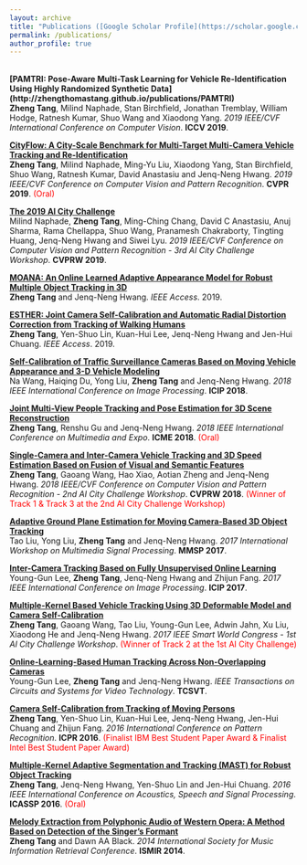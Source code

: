 ```yaml
---
layout: archive
title: "Publications ([Google Scholar Profile](https://scholar.google.com/citations?user=zXP1CZwAAAAJ&hl=en))"
permalink: /publications/
author_profile: true
---
```


<br>
<b>[PAMTRI: Pose-Aware Multi-Task Learning for Vehicle Re-Identification Using Highly Randomized Synthetic Data](http://zhengthomastang.github.io/publications/PAMTRI)</b> <br> 
<b>Zheng Tang</b>, Milind Naphade, Stan Birchfield, Jonathan Tremblay, William Hodge, Ratnesh Kumar, Shuo Wang and Xiaodong Yang. 
<i>2019 IEEE/CVF International Conference on Computer Vision</i>. <b>ICCV 2019</b>.

<b>[CityFlow: A City-Scale Benchmark for Multi-Target Multi-Camera Vehicle Tracking and Re-Identification](http://zhengthomastang.github.io/publications/CityFlow)</b> <br> 
<b>Zheng Tang</b>, Milind Naphade, Ming-Yu Liu, Xiaodong Yang, Stan Birchfield, Shuo Wang, Ratnesh Kumar, David Anastasiu and Jenq-Neng Hwang. 
<i>2019 IEEE/CVF Conference on Computer Vision and Pattern Recognition</i>. <b>CVPR 2019</b>. 
<span style="color:red">(Oral)</span>

<b>[The 2019 AI City Challenge](http://zhengthomastang.github.io/publications/AIC19)</b> <br> 
Milind Naphade, <b>Zheng Tang</b>, Ming-Ching Chang, David C Anastasiu, Anuj Sharma, Rama Chellappa, Shuo Wang, Pranamesh Chakraborty, Tingting Huang, Jenq-Neng Hwang and Siwei Lyu. 
<i>2019 IEEE/CVF Conference on Computer Vision and Pattern Recognition - 3rd AI City Challenge Workshop</i>. <b>CVPRW 2019</b>.

<b>[MOANA: An Online Learned Adaptive Appearance Model for Robust Multiple Object Tracking in 3D](http://zhengthomastang.github.io/publications/MOANA)</b> <br> 
<b>Zheng Tang</b> and Jenq-Neng Hwang. 
<i>IEEE Access</i>. 2019.

<b>[ESTHER: Joint Camera Self-Calibration and Automatic Radial Distortion Correction from Tracking of Walking Humans](http://zhengthomastang.github.io/publications/ESTHER)</b> <br> 
<b>Zheng Tang</b>, Yen-Shuo Lin, Kuan-Hui Lee, Jenq-Neng Hwang and Jen-Hui Chuang. 
<i>IEEE Access</i>. 2019.

<b>[Self-Calibration of Traffic Surveillance Cameras Based on Moving Vehicle Appearance and 3-D Vehicle Modeling](http://zhengthomastang.github.io/publications/SelfCalVeh)</b> <br> 
Na Wang, Haiqing Du, Yong Liu, <b>Zheng Tang</b> and Jenq-Neng Hwang. 
<i>2018 IEEE International Conference on Image Processing</i>. <b>ICIP 2018</b>.

<b>[Joint Multi-View People Tracking and Pose Estimation for 3D Scene Reconstruction](http://zhengthomastang.github.io/publications/JointTrackHPE)</b> <br> 
<b>Zheng Tang</b>, Renshu Gu and Jenq-Neng Hwang. 
<i>2018 IEEE International Conference on Multimedia and Expo</i>. <b>ICME 2018</b>.
<span style="color:red">(Oral)</span>

<b>[Single-Camera and Inter-Camera Vehicle Tracking and 3D Speed Estimation Based on Fusion of Visual and Semantic Features](http://zhengthomastang.github.io/publications/AIC18ICT)</b> <br> 
<b>Zheng Tang</b>, Gaoang Wang, Hao Xiao, Aotian Zheng and Jenq-Neng Hwang. 
<i>2018 IEEE/CVF Conference on Computer Vision and Pattern Recognition - 2nd AI City Challenge Workshop</i>. <b>CVPRW 2018</b>.
<span style="color:red">(Winner of Track 1 & Track 3 at the 2nd AI City Challenge Workshop)</span>

<b>[Adaptive Ground Plane Estimation for Moving Camera-Based 3D Object Tracking](http://zhengthomastang.github.io/publications/AdaGPE)</b> <br> 
Tao Liu, Yong Liu, <b>Zheng Tang</b> and Jenq-Neng Hwang. 
<i>2017 International Workshop on Multimedia Signal Processing</i>. <b>MMSP 2017</b>.

<b>[Inter-Camera Tracking Based on Fully Unsupervised Online Learning](http://zhengthomastang.github.io/publications/UnsupervisedICT)</b> <br> 
Young-Gun Lee, <b>Zheng Tang</b>, Jenq-Neng Hwang and Zhijun Fang. 
<i>2017 IEEE International Conference on Image Processing</i>. <b>ICIP 2017</b>.

<b>[Multiple-Kernel Based Vehicle Tracking Using 3D Deformable Model and Camera Self-Calibration](http://zhengthomastang.github.io/publications/AIC17MultiKernelTrack)</b> <br> 
<b>Zheng Tang</b>, Gaoang Wang, Tao Liu, Young-Gun Lee, Adwin Jahn, Xu Liu, Xiaodong He and Jenq-Neng Hwang. 
<i>2017 IEEE Smart World Congress - 1st AI City Challenge Workshop</i>. 
<span style="color:red">(Winner of Track 2 at the 1st AI City Challenge)</span>

<b>[Online-Learning-Based Human Tracking Across Non-Overlapping Cameras](http://zhengthomastang.github.io/publications/OnlineLearnICT)</b> <br> 
Young-Gun Lee, <b>Zheng Tang</b> and Jenq-Neng Hwang. 
<i>IEEE Transactions on Circuits and Systems for Video Technology</i>. <b>TCSVT</b>.

<b>[Camera Self-Calibration from Tracking of Moving Persons](http://zhengthomastang.github.io/publications/SelfCalHum)</b> <br> 
<b>Zheng Tang</b>, Yen-Shuo Lin, Kuan-Hui Lee, Jenq-Neng Hwang, Jen-Hui Chuang and Zhijun Fang. 
<i>2016 International Conference on Pattern Recognition</i>. <b>ICPR 2016</b>.
<span style="color:red">(Finalist IBM Best Student Paper Award & Finalist Intel Best Student Paper Award)</span>

<b>[Multiple-Kernel Adaptive Segmentation and Tracking (MAST) for Robust Object Tracking](http://zhengthomastang.github.io/publications/MAST)</b> <br> 
<b>Zheng Tang</b>, Jenq-Neng Hwang, Yen-Shuo Lin and Jen-Hui Chuang. 
<i>2016 IEEE International Conference on Acoustics, Speech and Signal Processing</i>. <b>ICASSP 2016</b>.
<span style="color:red">(Oral)</span>

<b>[Melody Extraction from Polyphonic Audio of Western Opera: A Method Based on Detection of the Singer’s Formant](http://zhengthomastang.github.io/MelodyExtractSingerFormant)</b> <br> 
<b>Zheng Tang</b> and Dawn AA Black. 
<i>2014 International Society for Music Information Retrieval Conference</i>. <b>ISMIR 2014</b>.